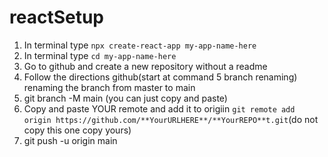 # reactSetup


1. In terminal type `npx create-react-app my-app-name-here`
2. In terminal type `cd my-app-name-here`
3. Go to github and create a new repository without a readme
4. Follow the directions github(start at command 5 branch renaming)  renaming the branch from master to main
4. git branch -M main (you can just copy and paste)
5. Copy and paste YOUR remote and add it to origiin `git remote add origin https://github.com/**YourURLHERE**/**YourREPO**t.git`(do not copy this one copy yours)
6. git push -u origin main
